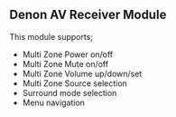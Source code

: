 ## Denon AV Receiver Module

This module supports;

- Multi Zone Power on/off
- Multi Zone Mute on/off
- Multi Zone Volume up/down/set
- Multi Zone Source selection
- Surround mode selection
- Menu navigation
